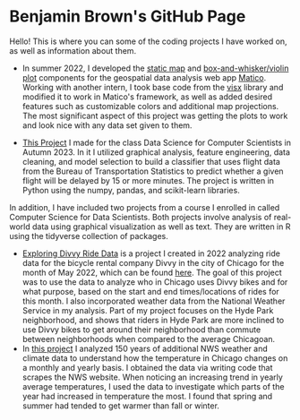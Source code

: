 # Benjamin Brown's GitHub Page

Hello! This is where you can some of the coding projects I have worked on, as well as information about them.

* In summer 2022, I developed the [static map](https://github.com/Matico-Platform/matico/tree/main/matico_charts/src/components/Plots/StaticMapComponent) and [box-and-whisker/violin plot](https://github.com/Matico-Platform/matico/tree/main/matico_charts/src/components/Plots/DistributionPlotComponent) components for the geospatial data analysis web app [Matico](https://www.matico.app/). Working with another intern, I took base code from the [visx](https://airbnb.io/visx/gallery) library and modified it to work in Matico's framework, as well as added desired features such as customizable colors and additional map projections. The most significant aspect of this project was getting the plots to work and look nice with any data set given to them.

* [This Project](https://github.com/bkbrown226/bkbrown226.github.io/blob/main/Flight_Delay_Prediction.ipynb) I made for the class Data Science for Computer Scientists in Autumn 2023. In it I utilized graphical analysis, feature engineering, data cleaning, and model selection to build a classifier that uses flight data from the Bureau of Transportation Statistics to predict whether a given flight will be delayed by 15 or more minutes. The project is written in Python using the numpy, pandas, and scikit-learn libraries.

In addition, I have included two projects from a course I enrolled in called Computer Science for Data Scientists. Both projects involve analysis of real-world data using graphical visualization as well as text. They are written in R using the tidyverse collection of packages.

* [Exploring Divvy Ride Data](https://github.com/bkbrown226/bkbrown226.github.io/tree/main/Analyzing%20Divvy%20Ride%20Data) is a project I created in 2022 analyzing ride data for the bicycle rental company Divvy in the city of Chicago for the month of May 2022, which can be found [here](https://divvy-tripdata.s3.amazonaws.com/index.html). The goal of this project was to use the data to analyze who in Chicago uses Divvy bikes and for what purpose, based on the start and end times/locations of rides for this month. I also incorporated weather data from the National Weather Service in my analysis. Part of my project focuses on the Hyde Park neighborhood, and shows that riders in Hyde Park are more inclined to use Divvy bikes to get around their neighborhood than commute between neighborhoods when compared to the average Chicagoan.
* In [this project](https://github.com/bkbrown226/bkbrown226.github.io/tree/main/Web%20data%20analysis) I analyzed 150 years of additional NWS weather and climate data to understand how the temperature in Chicago changes on a monthly and yearly basis. I obtained the data via writing code that scrapes the NWS website. When noticing an increasing trend in yearly average temperatures, I used the data to investigate which parts of the year had increased in temperature the most. I found that spring and summer had tended to get warmer than fall or winter.
